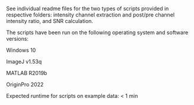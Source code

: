 See individual readme files for the two types of scripts provided in respective folders: intensity channel extraction and post/pre channel intensity ratio, and SNR calculation.

The scripts have been run on the following operating system and software versions:

Windows 10

ImageJ v1.53q

MATLAB R2019b

OriginPro 2022

Expected runtime for scripts on example data: < 1 min
